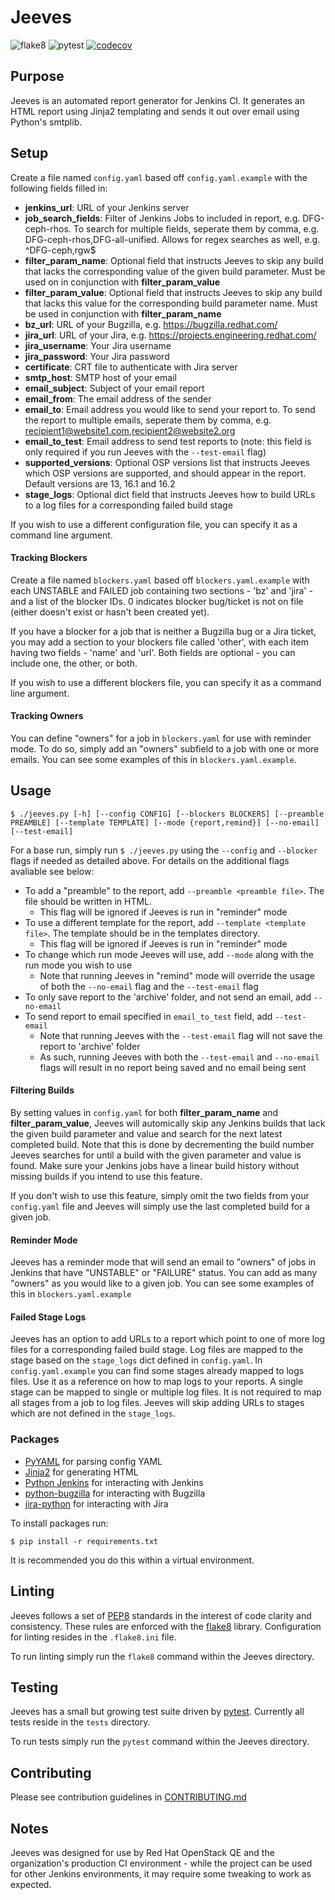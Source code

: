 # Jeeves
![flake8](https://github.com/nathan-weinberg/jeeves/workflows/flake8/badge.svg)
![pytest](https://github.com/nathan-weinberg/jeeves/workflows/pytest/badge.svg)
[![codecov](https://codecov.io/gh/nathan-weinberg/jeeves/branch/master/graph/badge.svg)](https://codecov.io/gh/nathan-weinberg/jeeves)

## Purpose
Jeeves is an automated report generator for Jenkins CI. It generates an HTML report using Jinja2 templating and sends it out over email using Python's smtplib.

## Setup
Create a file named `config.yaml` based off `config.yaml.example` with the following fields filled in:
- **jenkins_url**: URL of your Jenkins server
- **job_search_fields**: Filter of Jenkins Jobs to included in report, e.g. DFG-ceph-rhos. To search for multiple fields, seperate them by comma, e.g. DFG-ceph-rhos,DFG-all-unified. Allows for regex searches as well, e.g. ^DFG-ceph,rgw$
- **filter_param_name**: Optional field that instructs Jeeves to skip any build that lacks the corresponding value of the given build parameter. Must be used on in conjunction with **filter_param_value**
- **filter_param_value**: Optional field that instructs Jeeves to skip any build that lacks this value for the corresponding build parameter name. Must be used in conjunction with **filter_param_name**
- **bz_url**: URL of your Bugzilla, e.g. https://bugzilla.redhat.com/
- **jira_url**: URL of your Jira, e.g. https://projects.engineering.redhat.com/
- **jira_username**: Your Jira username
- **jira_password**: Your Jira password
- **certificate**: CRT file to authenticate with Jira server
- **smtp_host**: SMTP host of your email
- **email_subject**: Subject of your email report
- **email_from**: The email address of the sender
- **email_to**: Email address you would like to send your report to. To send the report to multiple emails, seperate them by comma, e.g. recipient1@website1.com,recipient2@website2.org
- **email_to_test**: Email address to send test reports to (note: this field is only required if you run Jeeves with the `--test-email` flag)
- **supported_versions**: Optional OSP versions list that instructs Jeeves which OSP versions are supported, and should appear in the report. Default versions are 13, 16.1 and 16.2
- **stage_logs**: Optional dict field that instructs Jeeves how to build URLs to a log files for a corresponding failed build stage

If you wish to use a different configuration file, you can specify it as a command line argument.

#### Tracking Blockers
Create a file named `blockers.yaml` based off `blockers.yaml.example` with each UNSTABLE and FAILED job containing two sections - 'bz' and 'jira' - and a list of the blocker IDs. 0 indicates blocker bug/ticket is not on file (either doesn't exist or hasn't been created yet).

If you have a blocker for a job that is neither a Bugzilla bug or a Jira ticket, you may add a section to your blockers file called 'other', with each item having two fields - 'name' and 'url'. Both fields are optional - you can include one, the other, or both.

If you wish to use a different blockers file, you can specify it as a command line argument.

#### Tracking Owners
You can define "owners" for a job in `blockers.yaml` for use with reminder mode. To do so, simply add an "owners" subfield to a job with one or more emails. You can see some examples of this in `blockers.yaml.example`.

## Usage
`$ ./jeeves.py [-h] [--config CONFIG] [--blockers BLOCKERS] [--preamble PREAMBLE] [--template TEMPLATE] [--mode {report,remind}] [--no-email] [--test-email]`

For a base run, simply run `$ ./jeeves.py` using the `--config` and `--blocker` flags if needed as detailed above. For details on the additional flags avaliable see below:
- To add a "preamble" to the report, add `--preamble <preamble file>`. The file should be written in HTML.
    - This flag will be ignored if Jeeves is run in "reminder" mode
- To use a different template for the report, add `--template <template file>`.  The template should be in the templates directory.
    - This flag will be ignored if Jeeves is run in "reminder" mode
- To change which run mode Jeeves will use, add `--mode` along with the run mode you wish to use
    - Note that running Jeeves in "remind" mode will override the usage of both the `--no-email` flag and the `--test-email` flag
- To only save report to the 'archive' folder, and not send an email, add `--no-email`
- To send report to email specified in `email_to_test` field, add `--test-email`
	- Note that running Jeeves with the `--test-email` flag will not save the report to 'archive' folder
	- As such, running Jeeves with both the `--test-email` and `--no-email` flags will result in no report being saved and no email being sent

#### Filtering Builds
By setting values in `config.yaml` for both **filter_param_name** and **filter_param_value**, Jeeves will automically skip any Jenkins builds that lack the given build parameter and value and search for the next latest completed build. Note that this is done by decrementing the build number Jeeves searches for until a build with the given parameter and value is found. Make sure your Jenkins jobs have a linear build history without missing builds if you intend to use this feature.

If you don't wish to use this feature, simply omit the two fields from your `config.yaml` file and Jeeves will simply use the last completed build for a given job.

#### Reminder Mode
Jeeves has a reminder mode that will send an email to "owners" of jobs in Jenkins that have "UNSTABLE" or "FAILURE" status. You can add as many "owners" as you would like to a given job. You can see some examples of this in `blockers.yaml.example` 

#### Failed Stage Logs
Jeeves has an option to add URLs to a report which point to one of more log files for a corresponding failed build stage. Log files are mapped to the stage based on the `stage_logs` dict defined in `config.yaml`. In 
`config.yaml.example` you can find some stages already mapped to logs files. Use it as a reference on how to map logs to your reports. A single stage can be mapped to single or multiple log files. It is not required to map all stages from a job to log files. Jeeves will skip adding URLs to stages which are not defined in the `stage_logs`.

### Packages
- [PyYAML](https://pyyaml.org/) for parsing config YAML
- [Jinja2](https://jinja.palletsprojects.com/en/2.10.x/) for generating HTML
- [Python Jenkins](https://python-jenkins.readthedocs.io/en/latest/) for interacting with Jenkins
- [python-bugzilla](https://github.com/python-bugzilla/python-bugzilla) for interacting with Bugzilla
- [jira-python](https://jira.readthedocs.io/en/master/index.html) for interacting with Jira

To install packages run:

`$ pip install -r requirements.txt`

It is recommended you do this within a virtual environment.

## Linting
Jeeves follows a set of [PEP8](https://www.python.org/dev/peps/pep-0008/) standards in the interest of code clarity and consistency. These rules are enforced with the [flake8](https://flake8.pycqa.org/en/latest/) library. Configuration for linting resides in the `.flake8.ini` file.

To run linting simply run the `flake8` command within the Jeeves directory.

## Testing
Jeeves has a small but growing test suite driven by [pytest](https://docs.pytest.org/en/latest/index.html). Currently all tests reside in the `tests` directory.

To run tests simply run the `pytest` command within the Jeeves directory.

## Contributing
Please see contribution guidelines in [CONTRIBUTING.md](CONTRIBUTING.md)

## Notes
Jeeves was designed for use by Red Hat OpenStack QE and the organization's production CI environment - while the project can be used for other Jenkins environments, it may require some tweaking to work as expected.
